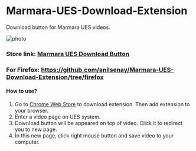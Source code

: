 # Marmara-UES-Download-Extension
Download button for Marmara UES videos.

![photo](https://lh3.googleusercontent.com/X_l_lR6kPccr-kxT_AjwF4LSUkuUEd1e1uMXLxrovR09HPGK3Fn8o8PlTYVdzz0e91NLrsGO=w640-h400-e365-rj-sc0x00ffffff)

### Store link: [Marmara UES Download Button](https://chrome.google.com/webstore/detail/marmara-ues-download-butt/odlobjkblmmoidmnlfeabnnmjdjaidfj?hl=tr&authuser=0)

### For Firefox: https://github.com/anilsenay/Marmara-UES-Download-Extension/tree/firefox

#### How to use?
1. Go to [Chrome Web Store](https://chrome.google.com/webstore/detail/marmara-ues-download-butt/odlobjkblmmoidmnlfeabnnmjdjaidfj?hl=tr&authuser=0) to download extension. Then add extension to your browser.
2. Enter a video page on UES system.
3. Download button will be appeared on top of video. Click it to redirect you to new page.
4. In this new page, click right mouse button and save video to your computer.
